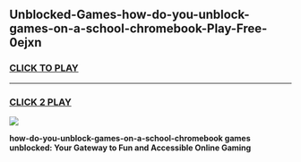 
## Unblocked-Games-how-do-you-unblock-games-on-a-school-chromebook-Play-Free-0ejxn
<h3>
<a href="https://premium76.site?title=how-do-you-unblock-games-on-a-school-chromebook&ref=17A">CLICK TO PLAY</a></h3>
<hr>

<h3>
<a href="https://premium76.site?title=how-do-you-unblock-games-on-a-school-chromebook&ref=17A">CLICK 2 PLAY</a>
  
</h3>

<a href="https://premium76.site?title=how-do-you-unblock-games-on-a-school-chromebook&ref=17A"><img src="https://clearcache.store/games.png"></a>


**how-do-you-unblock-games-on-a-school-chromebook games unblocked: Your Gateway to Fun and Accessible Online Gaming**
